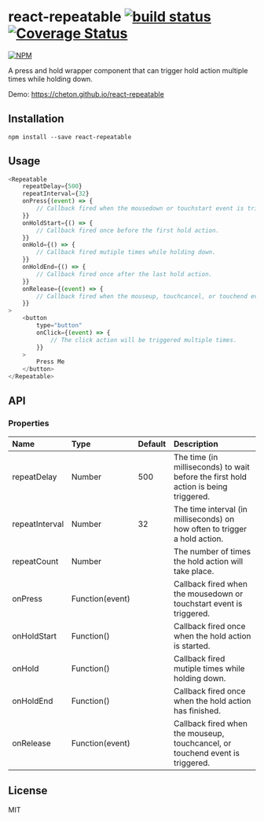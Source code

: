 # react-repeatable [![build status](https://travis-ci.org/cheton/react-repeatable.svg?branch=master)](https://travis-ci.org/cheton/react-repeatable) [![Coverage Status](https://coveralls.io/repos/github/cheton/react-repeatable/badge.svg?branch=master)](https://coveralls.io/github/cheton/react-repeatable?branch=master)

[![NPM](https://nodei.co/npm/react-repeatable.png?downloads=true&stars=true)](https://nodei.co/npm/react-repeatable/)

A press and hold wrapper component that can trigger hold action multiple times while holding down.

Demo: https://cheton.github.io/react-repeatable

## Installation

```
npm install --save react-repeatable
```

## Usage

```js
<Repeatable
    repeatDelay={500}
    repeatInterval={32}
    onPress{(event) => {
        // Callback fired when the mousedown or touchstart event is triggered.
    }}
    onHoldStart={() => {
        // Callback fired once before the first hold action.
    }}
    onHold={() => {
        // Callback fired mutiple times while holding down.
    }}
    onHoldEnd={() => {
        // Callback fired once after the last hold action.
    }}
    onRelease={(event) => {
        // Callback fired when the mouseup, touchcancel, or touchend event is triggered.
    }}
>
    <button
        type="button"
        onClick={(event) => {
            // The click action will be triggered multiple times.
        }}
    >
        Press Me
    </button>
</Repeatable>
```

## API

### Properties

Name | Type | Default | Description
:--- | :--- | :------ | :----------
repeatDelay | Number | 500 | The time (in milliseconds) to wait before the first hold action is being triggered.
repeatInterval | Number | 32 | The time interval (in milliseconds) on how often to trigger a hold action.
repeatCount | Number | | The number of times the hold action will take place.
onPress | Function(event) | | Callback fired when the mousedown or touchstart event is triggered.
onHoldStart | Function() | | Callback fired once when the hold action is started.
onHold | Function() | | Callback fired mutiple times while holding down.
onHoldEnd | Function() | | Callback fired once when the hold action has finished.
onRelease | Function(event) | | Callback fired when the mouseup, touchcancel, or touchend event is triggered.

## License

MIT
